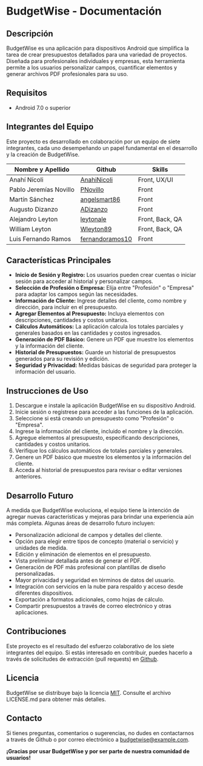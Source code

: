 # BudgetWise - Documentación

## Descripción

BudgetWise es una aplicación para dispositivos Android que simplifica la tarea de crear presupuestos detallados para una variedad de proyectos. Diseñada para profesionales individuales y empresas, esta herramienta permite a los usuarios personalizar campos, cuantificar elementos y generar archivos PDF profesionales para su uso.

## Requisitos

- Android 7.0 o superior

## Integrantes del Equipo

Este proyecto es desarrollado en colaboración por un equipo de siete integrantes, cada uno desempeñando un papel fundamental en el desarrollo y la creación de BudgetWise.

| Nombre y Apellido       | Github                                      | Skills  |
|-------------------------|---------------------------------------------|-----------------------------|
| Anahí Nícoli             | [AnahiNicoli](https://github.com/AnahiNicoli) | Front, UX/UI                |
| Pablo Jeremías Novillo   | [PNovillo](https://github.com/PNovillo)       | Front                       |
| Martín Sánchez           | [angelsmart86](https://github.com/angelsmart86) | Front                       |
| Augusto Dizanzo         | [ADizanzo](https://github.com/ADizanzo)       | Front                       |
| Alejandro Leyton         | [leytonale](https://github.com/leytonale)     | Front, Back, QA             |
| William Leyton           | [Wleyton89](https://github.com/Wleyton89)     | Front, Back, QA             |
| Luis Fernando Ramos     | [fernandoramos10](https://github.com/fernandoramos10) | Front                       |

## Características Principales

- **Inicio de Sesión y Registro:** Los usuarios pueden crear cuentas o iniciar sesión para acceder al historial y personalizar campos.
- **Selección de Profesión o Empresa:** Elija entre "Profesión" o "Empresa" para adaptar los campos según las necesidades.
- **Información de Cliente:** Ingrese detalles del cliente, como nombre y dirección, para incluir en el presupuesto.
- **Agregar Elementos al Presupuesto:** Incluya elementos con descripciones, cantidades y costos unitarios.
- **Cálculos Automáticos:** La aplicación calcula los totales parciales y generales basados en las cantidades y costos ingresados.
- **Generación de PDF Básico:** Genere un PDF que muestre los elementos y la información del cliente.
- **Historial de Presupuestos:** Guarde un historial de presupuestos generados para su revisión y edición.
- **Seguridad y Privacidad:** Medidas básicas de seguridad para proteger la información del usuario.

## Instrucciones de Uso

1. Descargue e instale la aplicación BudgetWise en su dispositivo Android.
2. Inicie sesión o regístrese para acceder a las funciones de la aplicación.
3. Seleccione si está creando un presupuesto como "Profesión" o "Empresa".
4. Ingrese la información del cliente, incluido el nombre y la dirección.
5. Agregue elementos al presupuesto, especificando descripciones, cantidades y costos unitarios.
6. Verifique los cálculos automáticos de totales parciales y generales.
7. Genere un PDF básico que muestre los elementos y la información del cliente.
8. Acceda al historial de presupuestos para revisar o editar versiones anteriores.

## Desarrollo Futuro

A medida que BudgetWise evoluciona, el equipo tiene la intención de agregar nuevas características y mejoras para brindar una experiencia aún más completa. Algunas áreas de desarrollo futuro incluyen:

- Personalización adicional de campos y detalles del cliente.
- Opción para elegir entre tipos de concepto (material o servicio) y unidades de medida.
- Edición y eliminación de elementos en el presupuesto.
- Vista preliminar detallada antes de generar el PDF.
- Generación de PDF más profesional con plantillas de diseño personalizadas.
- Mayor privacidad y seguridad en términos de datos del usuario.
- Integración con servicios en la nube para respaldo y acceso desde diferentes dispositivos.
- Exportación a formatos adicionales, como hojas de cálculo.
- Compartir presupuestos a través de correo electrónico y otras aplicaciones.

## Contribuciones

Este proyecto es el resultado del esfuerzo colaborativo de los siete integrantes del equipo. Si estás interesado en contribuir, puedes hacerlo a través de solicitudes de extracción (pull requests) en [Github](https://github.com/tuusuario/BudgetWise).

## Licencia

BudgetWise se distribuye bajo la licencia [MIT](LICENSE.md). Consulte el archivo LICENSE.md para obtener más detalles.

## Contacto

Si tienes preguntas, comentarios o sugerencias, no dudes en contactarnos a través de Github o por correo electrónico a budgetwise@example.com.

**¡Gracias por usar BudgetWise y por ser parte de nuestra comunidad de usuarios!**
